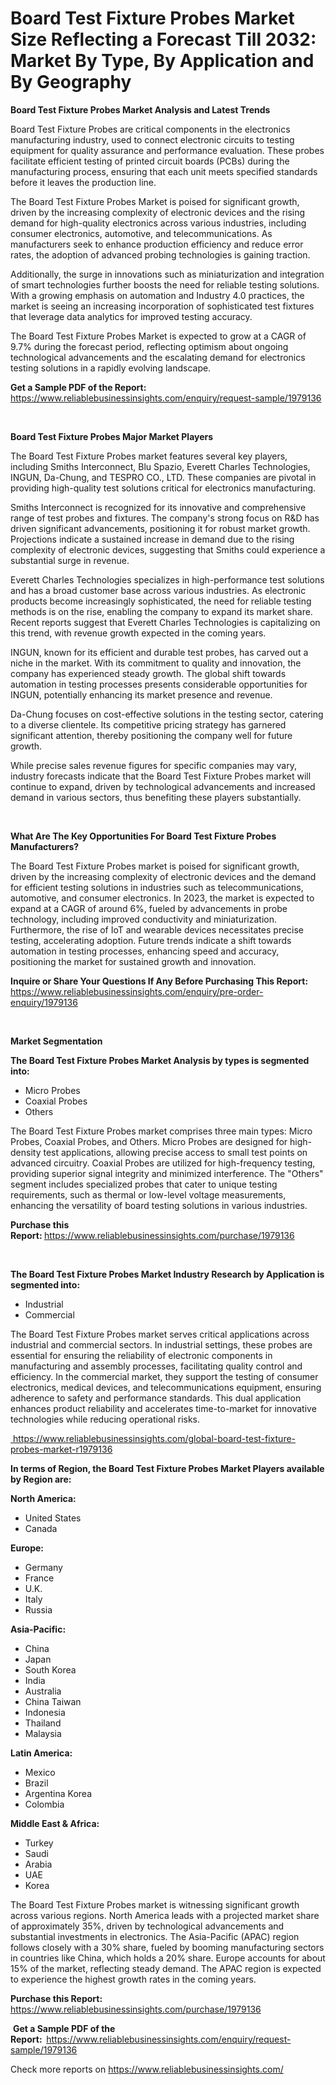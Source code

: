 <p><h1>Board Test Fixture Probes Market Size Reflecting a Forecast Till 2032: Market By Type, By Application and By Geography</h1></p><p><strong>Board Test Fixture Probes Market Analysis and Latest Trends</strong></p>
<p><p>Board Test Fixture Probes are critical components in the electronics manufacturing industry, used to connect electronic circuits to testing equipment for quality assurance and performance evaluation. These probes facilitate efficient testing of printed circuit boards (PCBs) during the manufacturing process, ensuring that each unit meets specified standards before it leaves the production line.</p><p>The Board Test Fixture Probes Market is poised for significant growth, driven by the increasing complexity of electronic devices and the rising demand for high-quality electronics across various industries, including consumer electronics, automotive, and telecommunications. As manufacturers seek to enhance production efficiency and reduce error rates, the adoption of advanced probing technologies is gaining traction. </p><p>Additionally, the surge in innovations such as miniaturization and integration of smart technologies further boosts the need for reliable testing solutions. With a growing emphasis on automation and Industry 4.0 practices, the market is seeing an increasing incorporation of sophisticated test fixtures that leverage data analytics for improved testing accuracy.</p><p>The Board Test Fixture Probes Market is expected to grow at a CAGR of 9.7% during the forecast period, reflecting optimism about ongoing technological advancements and the escalating demand for electronics testing solutions in a rapidly evolving landscape.</p></p>
<p><strong>Get a Sample PDF of the Report:&nbsp;</strong> <a href="https://www.reliablebusinessinsights.com/enquiry/request-sample/1979136?utm_campaign=57&utm_medium=2&utm_source=Github&utm_content=ia&utm_term=15012025&utm_id=board-test-fixture-probes">https://www.reliablebusinessinsights.com/enquiry/request-sample/1979136</a></p>
<p>&nbsp;</p>
<p><strong>Board Test Fixture Probes Major Market Players</strong></p>
<p><p>The Board Test Fixture Probes market features several key players, including Smiths Interconnect, Blu Spazio, Everett Charles Technologies, INGUN, Da-Chung, and TESPRO CO., LTD. These companies are pivotal in providing high-quality test solutions critical for electronics manufacturing.</p><p>Smiths Interconnect is recognized for its innovative and comprehensive range of test probes and fixtures. The company's strong focus on R&D has driven significant advancements, positioning it for robust market growth. Projections indicate a sustained increase in demand due to the rising complexity of electronic devices, suggesting that Smiths could experience a substantial surge in revenue.</p><p>Everett Charles Technologies specializes in high-performance test solutions and has a broad customer base across various industries. As electronic products become increasingly sophisticated, the need for reliable testing methods is on the rise, enabling the company to expand its market share. Recent reports suggest that Everett Charles Technologies is capitalizing on this trend, with revenue growth expected in the coming years.</p><p>INGUN, known for its efficient and durable test probes, has carved out a niche in the market. With its commitment to quality and innovation, the company has experienced steady growth. The global shift towards automation in testing processes presents considerable opportunities for INGUN, potentially enhancing its market presence and revenue.</p><p>Da-Chung focuses on cost-effective solutions in the testing sector, catering to a diverse clientele. Its competitive pricing strategy has garnered significant attention, thereby positioning the company well for future growth.</p><p>While precise sales revenue figures for specific companies may vary, industry forecasts indicate that the Board Test Fixture Probes market will continue to expand, driven by technological advancements and increased demand in various sectors, thus benefiting these players substantially.</p></p>
<p>&nbsp;</p>
<p><strong>What Are The Key Opportunities For Board Test Fixture Probes Manufacturers?</strong></p>
<p><p>The Board Test Fixture Probes market is poised for significant growth, driven by the increasing complexity of electronic devices and the demand for efficient testing solutions in industries such as telecommunications, automotive, and consumer electronics. In 2023, the market is expected to expand at a CAGR of around 6%, fueled by advancements in probe technology, including improved conductivity and miniaturization. Furthermore, the rise of IoT and wearable devices necessitates precise testing, accelerating adoption. Future trends indicate a shift towards automation in testing processes, enhancing speed and accuracy, positioning the market for sustained growth and innovation.</p></p>
<p><strong>Inquire or Share Your Questions If Any Before Purchasing This Report:</strong> <a href="https://www.reliablebusinessinsights.com/enquiry/pre-order-enquiry/1979136?utm_campaign=57&utm_medium=2&utm_source=Github&utm_content=ia&utm_term=15012025&utm_id=board-test-fixture-probes">https://www.reliablebusinessinsights.com/enquiry/pre-order-enquiry/1979136</a></p>
<p>&nbsp;</p>
<p><strong>Market Segmentation</strong></p>
<p><strong>The Board Test Fixture Probes Market Analysis by types is segmented into:</strong></p>
<p><ul><li>Micro Probes</li><li>Coaxial Probes</li><li>Others</li></ul></p>
<p><p>The Board Test Fixture Probes market comprises three main types: Micro Probes, Coaxial Probes, and Others. Micro Probes are designed for high-density test applications, allowing precise access to small test points on advanced circuitry. Coaxial Probes are utilized for high-frequency testing, providing superior signal integrity and minimized interference. The "Others" segment includes specialized probes that cater to unique testing requirements, such as thermal or low-level voltage measurements, enhancing the versatility of board testing solutions in various industries.</p></p>
<p><strong>Purchase this Report:&nbsp;</strong><a href="https://www.reliablebusinessinsights.com/purchase/1979136?utm_campaign=57&utm_medium=2&utm_source=Github&utm_content=ia&utm_term=15012025&utm_id=board-test-fixture-probes">https://www.reliablebusinessinsights.com/purchase/1979136</a></p>
<p>&nbsp;</p>
<p><strong>The Board Test Fixture Probes Market Industry Research by Application is segmented into:</strong></p>
<p><ul><li>Industrial</li><li>Commercial</li></ul></p>
<p><p>The Board Test Fixture Probes market serves critical applications across industrial and commercial sectors. In industrial settings, these probes are essential for ensuring the reliability of electronic components in manufacturing and assembly processes, facilitating quality control and efficiency. In the commercial market, they support the testing of consumer electronics, medical devices, and telecommunications equipment, ensuring adherence to safety and performance standards. This dual application enhances product reliability and accelerates time-to-market for innovative technologies while reducing operational risks.</p></p>
<p><a href="https://www.reliablebusinessinsights.com/global-board-test-fixture-probes-market-r1979136?utm_campaign=57&utm_medium=2&utm_source=Github&utm_content=ia&utm_term=15012025&utm_id=board-test-fixture-probes">&nbsp;https://www.reliablebusinessinsights.com/global-board-test-fixture-probes-market-r1979136</a></p>
<p><strong>In terms of Region, the Board Test Fixture Probes Market Players available by Region are:</strong></p>
<p>
    <p> <strong> North America: </strong>
        <ul>
            <li>United States</li>
            <li>Canada</li>
        </ul>
        </p> 
    <p> <strong> Europe: </strong>
        <ul>
            <li>Germany</li>
            <li>France</li>
            <li>U.K.</li>
            <li>Italy</li>
            <li>Russia</li>
        </ul>
        </p> 
    <p> <strong> Asia-Pacific: </strong>
        <ul>
            <li>China</li>
            <li>Japan</li>
            <li>South Korea</li>
            <li>India</li>
            <li>Australia</li>
            <li>China Taiwan</li>
            <li>Indonesia</li>
            <li>Thailand</li>
            <li>Malaysia</li>
        </ul>
        </p> 
    <p> <strong> Latin America: </strong>
        <ul>
            <li>Mexico</li>
            <li>Brazil</li>
            <li>Argentina Korea</li>
            <li>Colombia</li>
        </ul>
        </p> 
    <p> <strong> Middle East & Africa: </strong>
        <ul>
            <li>Turkey</li>
            <li>Saudi</li>
            <li>Arabia</li>
            <li>UAE</li>
            <li>Korea</li>
        </ul>
    </p>
    </p>
<p><p>The Board Test Fixture Probes market is witnessing significant growth across various regions. North America leads with a projected market share of approximately 35%, driven by technological advancements and substantial investments in electronics. The Asia-Pacific (APAC) region follows closely with a 30% share, fueled by booming manufacturing sectors in countries like China, which holds a 20% share. Europe accounts for about 15% of the market, reflecting steady demand. The APAC region is expected to experience the highest growth rates in the coming years.</p></p>
<p><strong>Purchase this Report: </strong><a href="https://www.reliablebusinessinsights.com/purchase/1979136?utm_campaign=57&utm_medium=2&utm_source=Github&utm_content=ia&utm_term=15012025&utm_id=board-test-fixture-probes">https://www.reliablebusinessinsights.com/purchase/1979136</a></p>
<p>&nbsp;<strong>Get a Sample PDF of the Report:&nbsp;&nbsp;</strong><a href="https://www.reliablebusinessinsights.com/enquiry/request-sample/1979136?utm_campaign=57&utm_medium=2&utm_source=Github&utm_content=ia&utm_term=15012025&utm_id=board-test-fixture-probes">https://www.reliablebusinessinsights.com/enquiry/request-sample/1979136</a></p>
<p><strong></strong></p>
<p>Check more reports on <a href="https://www.reliablebusinessinsights.com/?utm_campaign=57&utm_medium=2&utm_source=Github&utm_content=ia&utm_term=15012025&utm_id=board-test-fixture-probes">https://www.reliablebusinessinsights.com/</a></p>